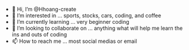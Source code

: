 - 👋 Hi, I’m @Hhoang-create
- 👀 I’m interested in ... sports, stocks, cars, coding, and coffee
- 🌱 I’m currently learning ... very beginner coding 
- 💞️ I’m looking to collaborate on ... anything what will help me learn the ins and outs of coding
- 📫 How to reach me ... most social medias or email

<!---
Hhoang-create/Hhoang-create is a ✨ special ✨ repository because its `README.md` (this file) appears on your GitHub profile.
You can click the Preview link to take a look at your changes.
--->
